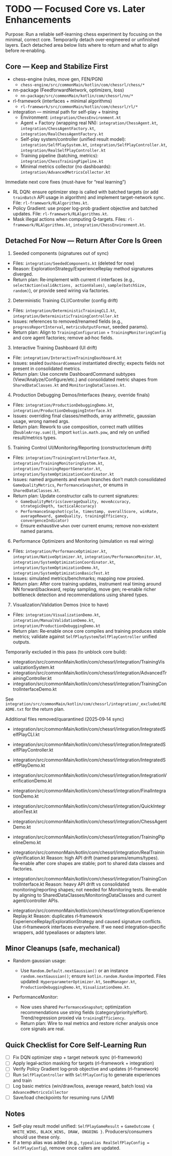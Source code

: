 # TODO — Focused Core vs. Later Enhancements

Purpose: Run a reliable self-learning chess experiment by focusing on the minimal, correct core. Temporarily detach over‑engineered or unfinished layers. Each detached area below lists where to return and what to align before re‑enabling.

## Core — Keep and Stabilize First

- chess-engine (rules, move gen, FEN/PGN)
  - `chess-engine/src/commonMain/kotlin/com/chessrl/chess/*`
- nn-package (FeedforwardNetwork, optimizers, loss)
  - `nn-package/src/commonMain/kotlin/com/chessrl/nn/*`
- rl-framework (interfaces + minimal algorithms)
  - `rl-framework/src/commonMain/kotlin/com/chessrl/rl/*`
- integration — minimal path for self-play + training
  - Environment: `integration/ChessEnvironment.kt`
  - Agent + Factory (wrapping real NN): `integration/ChessAgent.kt`, `integration/ChessAgentFactory.kt`, `integration/RealChessAgentFactory.kt`
  - Self-play system/controller (unified result model): `integration/SelfPlaySystem.kt`, `integration/SelfPlayController.kt`, `integration/RealSelfPlayController.kt`
  - Training pipeline (batching, metrics): `integration/ChessTrainingPipeline.kt`
  - Minimal metrics collector (no dashboards): `integration/AdvancedMetricsCollector.kt`

Immediate next core fixes (must-have for “real learning”)
- RL DQN: ensure optimizer step is called with batched targets (or add `trainBatch` API usage in algorithm) and implement target-network sync. File: `rl-framework/RLAlgorithms.kt`.
- Policy Gradient: use proper log-prob gradient objective and batched updates. File: `rl-framework/RLAlgorithms.kt`.
- Mask illegal actions when computing Q-targets. Files: `rl-framework/RLAlgorithms.kt`, `integration/ChessEnvironment.kt`.

## Detached For Now — Return After Core Is Green

1) Seeded components (signatures out of sync)
- Files: `integration/SeededComponents.kt` (deleted for now)
- Reason: ExplorationStrategy/ExperienceReplay method signatures diverged.
- Return plan: Re‑implement with current rl interfaces (e.g., `selectAction(validActions, actionValues)`, `sample(batchSize, random)`), or provide seed wiring via factories.

2) Deterministic Training CLI/Controller (config drift)
- Files: `integration/DeterministicTrainingCLI.kt`, `integration/DeterministicTrainingController.kt`
- Issues: references to removed/renamed fields (e.g., `progressReportInterval`, `metricsOutputFormat`, seeded params).
- Return plan: Align to `TrainingConfiguration` + `TrainingMonitoringConfig` and core agent factories; remove ad‑hoc fields.

3) Interactive Training Dashboard (UI drift)
- File: `integration/InteractiveTrainingDashboard.kt`
- Issues: sealed `DashboardCommand` instantiated directly; expects fields not present in consolidated metrics.
- Return plan: Use concrete DashboardCommand subtypes (View/Analyze/Configure/etc.) and consolidated metric shapes from `SharedDataClasses.kt` and `MonitoringDataClasses.kt`.

4) Production Debugging Demos/Interfaces (heavy, override finals)
- Files: `integration/ProductionDebuggingDemo.kt`, `integration/ProductionDebuggingInterface.kt`
- Issues: overriding final classes/methods, array arithmetic, gaussian usage, wrong named args.
- Return plan: Rework to use composition, correct math utilities (`DoubleArray.sum()`), import `kotlin.math.pow`, and rely on unified result/metrics types.

5) Training Control UI/Monitoring/Reporting (constructor/enum drift)
- Files: `integration/TrainingControlInterface.kt`, `integration/TrainingMonitoringSystem.kt`, `integration/TrainingReportGenerator.kt`, `integration/SystemOptimizationCoordinator.kt`
- Issues: named arguments and enum branches don’t match consolidated `GameQualityMetrics`, `PerformanceSnapshot`, or enums in `SharedDataClasses.kt`.
- Return plan: Update constructor calls to current signatures:
  - `GameQualityMetrics(averageQuality, moveAccuracy, strategicDepth, tacticalAccuracy)`
  - `PerformanceSnapshot(cycle, timestamp, overallScore, winRate, averageReward, gameQuality, trainingEfficiency, convergenceIndicator)`
  - Ensure exhaustive `when` over current enums; remove non‑existent named params.

6) Performance Optimizers and Monitoring (simulation vs real wiring)
- Files: `integration/PerformanceOptimizer.kt`, `integration/NativeOptimizer.kt`, `integration/PerformanceMonitor.kt`, `integration/SystemOptimizationCoordinator.kt`, `integration/SystemOptimizationDemo.kt`, `integration/SystemOptimizationBasicTest.kt`
- Issues: simulated metrics/benchmarks; mapping now proxied.
- Return plan: After core training updates, instrument real timing around NN forward/backward, replay sampling, move gen; re‑enable richer bottleneck detection and recommendations using shared types.

7) Visualization/Validation Demos (nice to have)
- Files: `integration/VisualizationDemo.kt`, `integration/ManualValidationDemo.kt`, `integration/ProductionDebuggingDemo.kt`
- Return plan: Re‑enable once core compiles and training produces stable metrics; validate against `SelfPlaySystem`/`SelfPlayController` unified outputs.

Temporarily excluded in this pass (to unblock core build):
- integration/src/commonMain/kotlin/com/chessrl/integration/TrainingVisualizationSystem.kt
- integration/src/commonMain/kotlin/com/chessrl/integration/AdvancedTrainingController.kt
- integration/src/commonMain/kotlin/com/chessrl/integration/TrainingControlInterfaceDemo.kt

See `integration/src/commonMain/kotlin/com/chessrl/integration/_excluded/README.txt` for the return plan.

Additional files removed/quarantined (2025‑09‑14 sync)
- integration/src/commonMain/kotlin/com/chessrl/integration/IntegratedSelfPlayCLI.kt
- integration/src/commonMain/kotlin/com/chessrl/integration/IntegratedSelfPlayController.kt
- integration/src/commonMain/kotlin/com/chessrl/integration/IntegratedSelfPlayDemo.kt
- integration/src/commonMain/kotlin/com/chessrl/integration/IntegrationVerificationDemo.kt
- integration/src/commonMain/kotlin/com/chessrl/integration/FinalIntegrationDemo.kt
- integration/src/commonMain/kotlin/com/chessrl/integration/QuickIntegrationTest.kt
- integration/src/commonMain/kotlin/com/chessrl/integration/ChessAgentDemo.kt
- integration/src/commonMain/kotlin/com/chessrl/integration/TrainingPipelineDemo.kt
- integration/src/commonMain/kotlin/com/chessrl/integration/RealTrainingVerification.kt
  Reason: high API drift (named params/enums/types). Re‑enable after core shapes are stable; port to shared data classes and factories.

- integration/src/commonMain/kotlin/com/chessrl/integration/TrainingControlInterface.kt
  Reason: heavy API drift vs consolidated monitoring/reporting shapes; not needed for Monitoring tests. Re‑enable by aligning to SharedDataClasses/MonitoringDataClasses and current agent/controller APIs.

- integration/src/commonMain/kotlin/com/chessrl/integration/ExperienceReplay.kt
  Reason: duplicates rl‑framework ExperienceReplay/ExplorationStrategy and caused signature conflicts. Use rl‑framework interfaces everywhere. If we need integration‑specific wrappers, add typealiases or adapters later.

## Minor Cleanups (safe, mechanical)

- Random gaussian usage:
  - Use `Random.Default.nextGaussian()` or an instance `random.nextGaussian()`; ensure `kotlin.random.Random` imported. Files updated: `HyperparameterOptimizer.kt`, `SeedManager.kt`, `ProductionDebuggingDemo.kt`, `VisualizationDemo.kt`.

- PerformanceMonitor:
  - Now uses shared `PerformanceSnapshot`; optimization recommendations use string fields (category/priority/effort). Trend/regression proxied via `trainingEfficiency`.
  - Return plan: Wire to real metrics and restore richer analysis once core signals are real.

## Quick Checklist for Core Self‑Learning Run

- [ ] Fix DQN optimizer step + target network sync (rl-framework)
- [ ] Apply legal‑action masking for targets (rl-framework + integration)
- [ ] Verify Policy Gradient log‑prob objective and updates (rl-framework)
- [ ] Run `SelfPlayController` with `SelfPlayConfig` to generate experiences and train
- [ ] Log basic metrics (win/draw/loss, average reward, batch loss) via `AdvancedMetricsCollector`
- [ ] Save/load checkpoints for resuming runs (JVM)

## Notes

- Self-play result model unified: `SelfPlayGameResult` + `GameOutcome { WHITE_WINS, BLACK_WINS, DRAW, ONGOING }`. Producers/consumers should use these only.
- If a temp alias was added (e.g., `typealias RealSelfPlayConfig = SelfPlayConfig`), remove once callers are updated.
